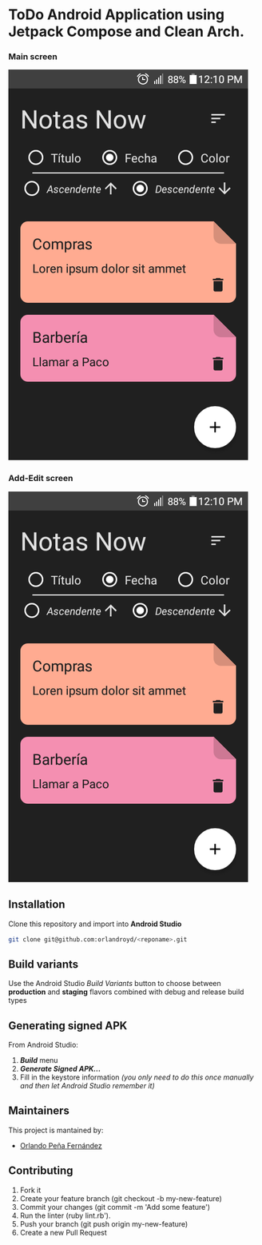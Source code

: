# ToDo Android Application using Jetpack Compose and Clean Arch.

### Main screen
![Image](./Screenshots/001.png)

### Add-Edit screen
![Image](./Screenshots/001.png)

## Installation
Clone this repository and import into **Android Studio**
```bash
git clone git@github.com:orlandroyd/<reponame>.git
```

## Build variants
Use the Android Studio *Build Variants* button to choose between **production** and **staging** flavors combined with debug and release build types

## Generating signed APK
From Android Studio:
1. ***Build*** menu
2. ***Generate Signed APK...***
3. Fill in the keystore information *(you only need to do this once manually and then let Android Studio remember it)*

## Maintainers
This project is mantained by:
* [Orlando Peña Fernández](http://github.com/orlandroyd)

## Contributing
1. Fork it
2. Create your feature branch (git checkout -b my-new-feature)
3. Commit your changes (git commit -m 'Add some feature')
4. Run the linter (ruby lint.rb').
5. Push your branch (git push origin my-new-feature)
6. Create a new Pull Request
